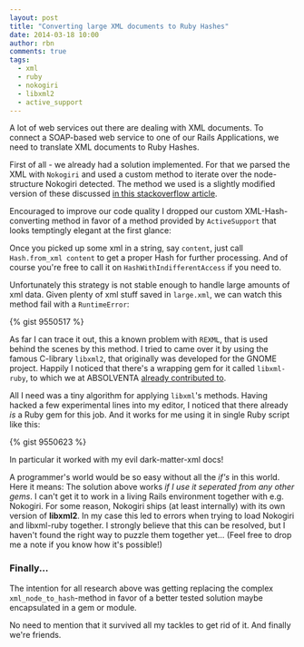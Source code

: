 ```yaml
---
layout: post
title: "Converting large XML documents to Ruby Hashes"
date: 2014-03-18 10:00
author: rbn
comments: true
tags:
  - xml
  - ruby
  - nokogiri
  - libxml2
  - active_support
---
```


A lot of web services out there are dealing with XML documents. To connect a SOAP-based web
service to one of our Rails Applications, we need to translate XML documents to Ruby Hashes.

First of all - we already had a solution implemented. For that we parsed the XML with
``Nokogiri`` and used a custom method to iterate over the node-structure
Nokogiri detected. The method we used is a slightly modified version of these discussed
[in this stackoverflow article](http://stackoverflow.com/questions/1230741/convert-a-nokogiri-document-to-a-ruby-hash).

Encouraged to improve our code quality I dropped our custom XML-Hash-converting method
in favor of a method provided by ``ActiveSupport`` that looks temptingly elegant at the
first glance:

Once you picked up some xml in a string, say ``content``, just call ``Hash.from_xml content``
to get a proper Hash for further processing. And of course you're free to call it on
``HashWithIndifferentAccess`` if you need to.

Unfortunately this strategy is not stable enough to handle large amounts of xml data.
Given plenty of xml stuff saved in ``large.xml``, we can watch this method fail with
a ``RuntimeError``:

{% gist 9550517 %}

As far I can trace it out, this a known problem with ``REXML``, that is used behind
the scenes by this method. I tried to came over it by using the famous C-library ``libxml2``,
that originally was developed for the GNOME project. Happily I noticed that
there's a wrapping gem for it called ``libxml-ruby``, to which we at ABSOLVENTA [already contributed to](https://github.com/xml4r/libxml-ruby/commit/0e96dacd14f6e430750ed58bc26a668bd5415e1f).

All I need was a tiny algorithm for applying ``libxml``'s methods. Having hacked a few
experimental lines into my editor, I noticed that there already *is* a Ruby gem for this job.
And it works for me using it in single Ruby script like this:

{% gist 9550623 %}

In particular it worked with my evil dark-matter-xml docs!

A programmer's world would be so easy without all the *if's* in this world.
Here it means: The solution above works *if I use it seperated from any other gems*.
I can't get it to work in a living Rails environment together with e.g. Nokogiri.
For some reason, Nokogiri ships (at least internally) with its own version of **libxml2**.
In my case this led to errors when trying to load Nokogiri and libxml-ruby together.
I strongly believe that this can be resolved, but I haven't found the right way to
puzzle them together yet... (Feel free to drop me a note if you know how it's possible!)

### Finally...

The intention for all research above was getting replacing the complex
``xml_node_to_hash``-method in favor of a better tested solution maybe
encapsulated in a gem or module.

No need to mention that it survived all my tackles to get rid of it.
And finally we're friends.
